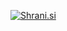 [<img src="http://shrani.si/t/15/xK/Kc5gvId/1/prskalica.jpg" style="border: 0px;" alt="Shrani.si" />][1]

 [1]: http://shrani.si/?15/xK/Kc5gvId/1/prskalica.png